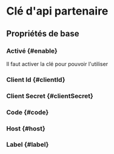 <!--- THIS FILE IS GENERATED PLEASE DO NOT EDIT IT DIRECTLY --->
# Clé d'api partenaire



## Propriétés de base

### Activé {#enable}
        
Il faut activer la clé pour pouvoir l'utiliser
### Client Id {#clientId}
        

### Client Secret {#clientSecret}
        

### Code {#code}
        

### Host {#host}
        

### Label {#label}
        







